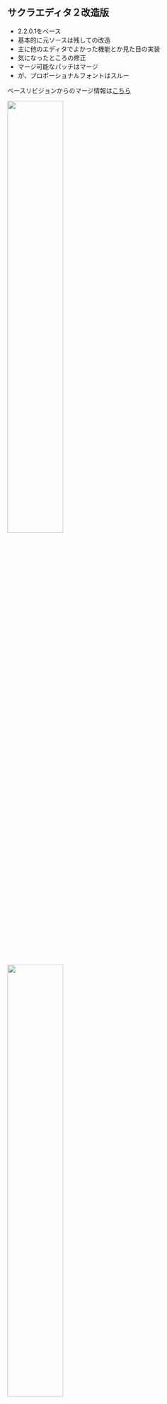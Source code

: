 ## サクラエディタ２改造版
* 2.2.0.1をベース
* 基本的に元ソースは残しての改造
* 主に他のエディタでよかった機能とか見た目の実装
* 気になったところの修正
* マージ可能なパッチはマージ
* が、プロポーショナルフォントはスルー

ベースリビジョンからのマージ情報は[こちら](https://github.com/rabbiteariris/sakura2/blob/master/changes_from_r4011.txt)

<img src="https://raw.github.com/wiki/rabbiteariris/sakura2/images/sakura0.png" width="50%">
<img src="https://raw.github.com/wiki/rabbiteariris/sakura2/images/sakura1.png" width="50%">

<br>

<sup>†</sup> レジストリによる調整が可能な項目

## 機能変更
* 履歴の数を変更（検索、置換、Grep） <sup>†</sup>
* ファイルの多重オープンを許可（Shiftを押しながらファイルドロップ）
* 行番号 <sup>†</sup>
  - 最上部行・最終行・10行おきに数値、1・5行おきに指定文字（Borland IDE like）
* 行を中央ぞろえにする
* キャレット <sup>†</sup>
  - サイズの変更
  - 1バイトコードの時は1px、2バイトコードの時は2px
  - 半角入力の時は1px、全角入力の時は2px
  - カーソル移動リピート時の幅を 1 に変更
* カーソル行アンダーラインは左端（行番号）から
* 水平スクロール
  - スクロール開始マージンを 1 に変更。画面の端でスクロール開始
  - スクロール幅を 16 に設定。一度に大きく移動することで見やすくする (動きはメモ帳参照)
* 空白タブ
  - 半角空白（半角空白文字に "･" を描画）
  - タブ文字（矢印）の鏃(>)は表示しない
  - 「長い矢印」「短い矢印」→「線」
  - カラーを現在のテキスト色と現在の背景色をブレンドにする <sup>†</sup>
    - カラー設定は無効になります
    - コメント中の色も変更されます
* 数値色付け u ul ll 1. 0.f の形に対応
* アウトライン解析ダイアログ <sup>†</sup>
  - フォントをメインフォントにする
  - ドッキング時にウィンドウカラーをテキストに合わせない
* 選択領域
  - （テキスト、背景のブレンド率指定） <sup>†</sup>
  - 選択時、テキスト属性に選択領域ではなく現在のテキストの属性を使用する
* コメント行（改行以降もカラーを有効にする）
* 折り返し記号表示時に折り返し位置の線を引かない <sup>†</sup>
* ステータスバー
  - タイプ名を表示  
  - タブサイズを表示  
  - RECの色を赤にする  
  - 「○ 行 ○ 桁」→「(○, ○)」に変更、左端に表示  
* 正規表現検索の際、検索文字列の正規表現記号をクォートする <sup>†</sup>
* Grep変更
  - Grepするフォルダの指定枠を物理的に増やす
  - 指定フォルダをすべてチェックをはずすと「現在編集中のファイルから検索」とする
  - 「現在編集中のファイルから検索」をチェックした時の状態を保持しないようにする  - ファイル(フィルタ)指定はフォルダのあとに置く
  - 検索中のダイアログを中央に置かない（リアルタイム時に見づらいため）
* 置換変更（置換後文字列に置換前文字列を設定する） <sup>†</sup>
* フォルダ選択ダイアログを変更（CLSID_FileOpenDialogを使用）
* ダイレクトタグジャンプ一覧を変更（表示するカラムの選別と並び替え）
* 外部コマンド実行ダイアログを変更（ウィンドウの位置が決まった位置にでるようにする）

## バグ?修正
* 検索マーク切り替えの際に検索ダイアログの「正規表現」が影響を受けないようにする
* インクリメンタルサーチの際に検索ダイアログの「正規表現」が影響を受けないようにする
* 行番号が非表示でブックマークが表示のときブックマークは線で描画する
* ウェイトカーソルを文字列削除時に表示しない（アンドゥのときなど）
* ルーラー非表示時は「ルーラーとテキストの隙間」を無視する
* 行番号縦線を行番号の色で描画する
* カーソル上下移動時に次の条件?のときに画面の更新が間に合わずに描画が崩れる
  - キーリピートが早い  
  - 裏で描画を頻繁に行うアプリが動いている（MacType使用時に確認）
* カーソル移動時のちらつき（MacType使用時に確認）を暫定で対処
